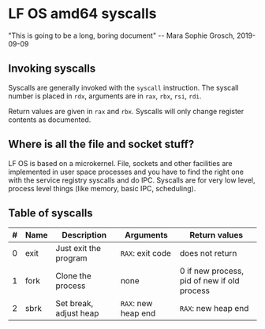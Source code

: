 # LF OS amd64 syscalls

"This is going to be a long, boring document" -- Mara Sophie Grosch, 2019-09-09

## Invoking syscalls

Syscalls are generally invoked with the `syscall` instruction. The syscall number is placed in `rdx`,
arguments are in `rax`, `rbx`, `rsi`, `rdi`.

Return values are given in `rax` and `rbx`. Syscalls will only change register contents as documented.

## Where is all the file and socket stuff?

LF OS is based on a microkernel. File, sockets and other facilities are implemented in user space
processes and you have to find the right one with the service registry syscalls and do IPC. Syscalls
are for very low level, process level things (like memory, basic IPC, scheduling).

## Table of syscalls

| # | Name | Description            | Arguments           | Return values                               |
|---|------|------------------------|---------------------|---------------------------------------------|
| 0 | exit | Just exit the program  | `RAX`: exit code    | does not return                             |
| 1 | fork | Clone the process      | none                | 0 if new process, pid of new if old process |
| 2 | sbrk | Set break, adjust heap | `RAX`: new heap end | `RAX`: new heap end                         |
